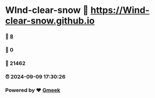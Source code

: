 # WInd-clear-snow :link: https://Wind-clear-snow.github.io 
### :page_facing_up: [8](https://Wind-clear-snow.github.io/tag.html) 
### :speech_balloon: 0 
### :hibiscus: 21462 
### :alarm_clock: 2024-09-09 17:30:26 
### Powered by :heart: [Gmeek](https://github.com/Meekdai/Gmeek)
